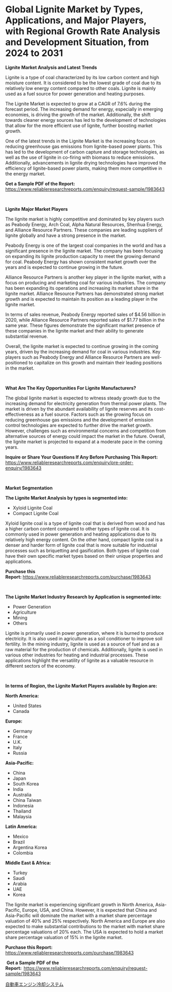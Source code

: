 <p><h1>Global Lignite Market by Types, Applications, and Major Players, with Regional Growth Rate Analysis and Development Situation, from 2024 to 2031</h1></p><p><strong>Lignite Market Analysis and Latest Trends</strong></p>
<p><p>Lignite is a type of coal characterized by its low carbon content and high moisture content. It is considered to be the lowest grade of coal due to its relatively low energy content compared to other coals. Lignite is mainly used as a fuel source for power generation and heating purposes.</p><p>The Lignite Market is expected to grow at a CAGR of 7.6% during the forecast period. The increasing demand for energy, especially in emerging economies, is driving the growth of the market. Additionally, the shift towards cleaner energy sources has led to the development of technologies that allow for the more efficient use of lignite, further boosting market growth.</p><p>One of the latest trends in the Lignite Market is the increasing focus on reducing greenhouse gas emissions from lignite-based power plants. This has led to the development of carbon capture and storage technologies, as well as the use of lignite in co-firing with biomass to reduce emissions. Additionally, advancements in lignite drying technologies have improved the efficiency of lignite-based power plants, making them more competitive in the energy market.</p></p>
<p><strong>Get a Sample PDF of the Report:&nbsp;</strong> <a href="https://www.reliableresearchreports.com/enquiry/request-sample/1983643">https://www.reliableresearchreports.com/enquiry/request-sample/1983643</a></p>
<p>&nbsp;</p>
<p><strong>Lignite Major Market Players</strong></p>
<p><p>The lignite market is highly competitive and dominated by key players such as Peabody Energy, Arch Coal, Alpha Natural Resources, Shenhua Energy, and Alliance Resource Partners. These companies are leading suppliers of lignite globally and have a strong presence in the market.</p><p>Peabody Energy is one of the largest coal companies in the world and has a significant presence in the lignite market. The company has been focusing on expanding its lignite production capacity to meet the growing demand for coal. Peabody Energy has shown consistent market growth over the years and is expected to continue growing in the future.</p><p>Alliance Resource Partners is another key player in the lignite market, with a focus on producing and marketing coal for various industries. The company has been expanding its operations and increasing its market share in the lignite market. Alliance Resource Partners has demonstrated strong market growth and is expected to maintain its position as a leading player in the lignite market.</p><p>In terms of sales revenue, Peabody Energy reported sales of $4.56 billion in 2020, while Alliance Resource Partners reported sales of $1.77 billion in the same year. These figures demonstrate the significant market presence of these companies in the lignite market and their ability to generate substantial revenue.</p><p>Overall, the lignite market is expected to continue growing in the coming years, driven by the increasing demand for coal in various industries. Key players such as Peabody Energy and Alliance Resource Partners are well-positioned to capitalize on this growth and maintain their leading positions in the market.</p></p>
<p>&nbsp;</p>
<p><strong>What Are The Key Opportunities For Lignite Manufacturers?</strong></p>
<p><p>The global lignite market is expected to witness steady growth due to the increasing demand for electricity generation from thermal power plants. The market is driven by the abundant availability of lignite reserves and its cost-effectiveness as a fuel source. Factors such as the growing focus on reducing greenhouse gas emissions and the development of emission control technologies are expected to further drive the market growth. However, challenges such as environmental concerns and competition from alternative sources of energy could impact the market in the future. Overall, the lignite market is projected to expand at a moderate pace in the coming years.</p></p>
<p><strong>Inquire or Share Your Questions If Any Before Purchasing This Report:</strong> <a href="https://www.reliableresearchreports.com/enquiry/pre-order-enquiry/1983643">https://www.reliableresearchreports.com/enquiry/pre-order-enquiry/1983643</a></p>
<p>&nbsp;</p>
<p><strong>Market Segmentation</strong></p>
<p><strong>The Lignite Market Analysis by types is segmented into:</strong></p>
<p><ul><li>Xyloid Lignite Coal</li><li>Compact Lignite Coal</li></ul></p>
<p><p>Xyloid lignite coal is a type of lignite coal that is derived from wood and has a higher carbon content compared to other types of lignite coal. It is commonly used in power generation and heating applications due to its relatively high energy content. On the other hand, compact lignite coal is a denser and harder form of lignite coal that is more suitable for industrial processes such as briquetting and gasification. Both types of lignite coal have their own specific market types based on their unique properties and applications.</p></p>
<p><strong>Purchase this Report:&nbsp;</strong><a href="https://www.reliableresearchreports.com/purchase/1983643">https://www.reliableresearchreports.com/purchase/1983643</a></p>
<p>&nbsp;</p>
<p><strong>The Lignite Market Industry Research by Application is segmented into:</strong></p>
<p><ul><li>Power Generation</li><li>Agriculture</li><li>Mining</li><li>Others</li></ul></p>
<p><p>Lignite is primarily used in power generation, where it is burned to produce electricity. It is also used in agriculture as a soil conditioner to improve soil fertility. In the mining industry, lignite is used as a source of fuel and as a raw material for the production of chemicals. Additionally, lignite is used in various other industries for heating and industrial processes. These applications highlight the versatility of lignite as a valuable resource in different sectors of the economy.</p></p>
<p>&nbsp;</p>
<p><strong>In terms of Region, the Lignite Market Players available by Region are:</strong></p>
<p>
    <p> <strong> North America: </strong>
        <ul>
            <li>United States</li>
            <li>Canada</li>
        </ul>
        </p> 
    <p> <strong> Europe: </strong>
        <ul>
            <li>Germany</li>
            <li>France</li>
            <li>U.K.</li>
            <li>Italy</li>
            <li>Russia</li>
        </ul>
        </p> 
    <p> <strong> Asia-Pacific: </strong>
        <ul>
            <li>China</li>
            <li>Japan</li>
            <li>South Korea</li>
            <li>India</li>
            <li>Australia</li>
            <li>China Taiwan</li>
            <li>Indonesia</li>
            <li>Thailand</li>
            <li>Malaysia</li>
        </ul>
        </p> 
    <p> <strong> Latin America: </strong>
        <ul>
            <li>Mexico</li>
            <li>Brazil</li>
            <li>Argentina Korea</li>
            <li>Colombia</li>
        </ul>
        </p> 
    <p> <strong> Middle East & Africa: </strong>
        <ul>
            <li>Turkey</li>
            <li>Saudi</li>
            <li>Arabia</li>
            <li>UAE</li>
            <li>Korea</li>
        </ul>
    </p>
    </p>
<p><p>The lignite market is experiencing significant growth in North America, Asia-Pacific, Europe, USA, and China. However, it is expected that China and Asia-Pacific will dominate the market with a market share percentage valuation of 40% and 25% respectively. North America and Europe are also expected to make substantial contributions to the market with market share percentage valuations of 20% each. The USA is expected to hold a market share percentage valuation of 15% in the lignite market.</p></p>
<p><strong>Purchase this Report: </strong><a href="https://www.reliableresearchreports.com/purchase/1983643">https://www.reliableresearchreports.com/purchase/1983643</a></p>
<p>&nbsp;<strong>Get a Sample PDF of the Report:&nbsp;&nbsp;</strong><a href="https://www.reliableresearchreports.com/enquiry/request-sample/1983643">https://www.reliableresearchreports.com/enquiry/request-sample/1983643</a></p>
<p><strong></strong></p>
<p><p><a href="https://github.com/mohamedbakry57/Market-Research-Report-List-2/blob/main/4642249193009.md">自動車エンジン冷却システム</a></p></p>